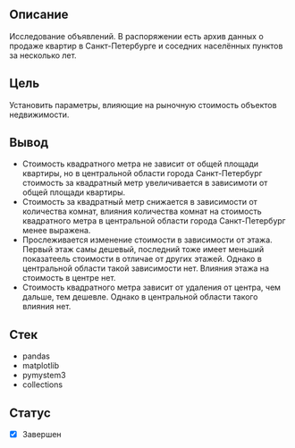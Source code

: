 ## Описание
Исследование объявлений. В распоряжении есть архив данных о продаже квартир в Санкт-Петербурге и соседних населённых пунктов за несколько лет. 
## Цель
Установить параметры, влияющие на рыночную стоимость объектов недвижимости.
## Вывод
+ Стоимость квадратного метра не зависит от общей площади квартиры, но в центральной области города Санкт-Петербург стоимость за квадратный метр увеличивается в зависимоти от общей площади квартиры.
+ Стоимость за квадратный метр снижается в зависимости от количества комнат, влияния количества комнат на стоимость квадратного метра в центральной области города Санкт-Петербург менее выражена.
+ Прослеживается изменение стоимости в зависимости от этажа. Первый этаж самы дешевый, последний тоже имеет меньший показатеель стоимости в отличае от других этажей. Однако в центральной области такой зависимости нет. Влияния этажа на стоимость в центре нет.
+ Стоимость квадратного метра зависит от удаления от центра, чем дальше, тем дешевле. Однако в центральной области такого влияния нет.
## Стек
+ pandas 
+ matplotlib
+ pymystem3 
+ collections 
## Статус
- [x] Завершен
